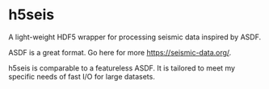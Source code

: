 # h5seis
A light-weight HDF5 wrapper for processing seismic data inspired by ASDF.

ASDF is a great format. Go here for more https://seismic-data.org/.

h5seis is comparable to a featureless ASDF. It is tailored to meet my specific needs of fast I/O for large datasets.
